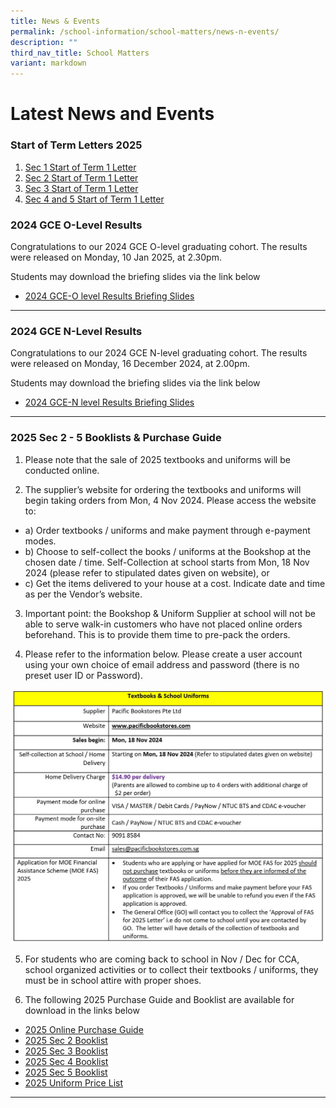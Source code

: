 ```yaml
---
title: News & Events
permalink: /school-information/school-matters/news-n-events/
description: ""
third_nav_title: School Matters
variant: markdown
---
```

# Latest News and Events


### Start of Term Letters 2025

1. [Sec 1 Start of Term 1 Letter](/files/Level%20Matters/S1/2025_S1_Start_of_Term_1_Letter.pdf)
2. [Sec 2 Start of Term 1 Letter](/files/Level%20Matters/S2/2025_S2_Start_of_Term_1_Letter.pdf)
3. [Sec 3 Start of Term 1 Letter](/files/Level%20Matters/S3/2025_S3_Start_of_Term_1_Letter.pdf)
4. [Sec 4 and 5 Start of Term 1 Letter](/files/Level%20Matters/S4n5/2025_S45_Start_of_Term_1_Letter.pdf)



### 2024 GCE O-Level Results
Congratulations to our 2024 GCE O-level graduating cohort. The results were released on Monday, 10 Jan 2025, at 2.30pm.

Students may download the briefing slides via the link below

* [2024 GCE-O level Results Briefing Slides](/files/Level%20Matters/S4n5/2024_O_Result_Release_for_Students_Briefing_Slides.pdf)
<hr>



### 2024 GCE N-Level Results
Congratulations to our 2024 GCE N-level graduating cohort. The results were released on Monday, 16 December 2024, at 2.00pm.

Students may download the briefing slides via the link below

* [2024 GCE-N level Results Briefing Slides](/files/Level%20Matters/S4n5/2024_N_Results_Release_Student_Information.pdf)
<hr>

### 2025 Sec 2 - 5 Booklists &amp; Purchase Guide


1. Please note that the sale of 2025 textbooks and uniforms will be conducted online.

2. The supplier’s website for ordering the textbooks and uniforms will begin taking orders from Mon, 4 Nov 2024. Please access the website to: 
* a)	Order textbooks / uniforms and make payment through e-payment modes. 
* b)	Choose to self-collect the books / uniforms at the Bookshop at the chosen date / time. Self-Collection at school starts from Mon, 18 Nov 2024 (please refer to stipulated dates given on website), or 
* c)	Get the items delivered to your house at a cost.  Indicate date and time as per the Vendor’s website.

3. Important point: the Bookshop &amp; Uniform Supplier at school will not be able to serve walk-in customers who have not placed online orders beforehand.  This is to provide them time to pre-pack the orders. 

4. Please refer to the information below. Please create a user account using your own choice of email address and password (there is no preset user ID or Password).

![Online Purchase Instructions](/images/School%20Information/Booklist%20and%20Uniform/2025_Online_purchase_Instructions.jpg)

5.	For students who are coming back to school in Nov / Dec for CCA, school organized activities or to collect their textbooks / uniforms, they must be in school attire with proper shoes.

6. The following 2025 Purchase Guide and Booklist are available for download in the links below
* [2025 Online Purchase Guide](/files/Book%20Lists/2025/Online_Purchase_Guide.pdf)
* [2025 Sec 2 Booklist](/files/Book%20Lists/2025/S2_Booklist_2025.pdf)
* [2025 Sec 3 Booklist](/files/Book%20Lists/2025/S3_Booklist_2025.pdf)
* [2025 Sec 4 Booklist](/files/Book%20Lists/2025/S4_Booklist_2025.pdf)
* [2025 Sec 5 Booklist](/files/Book%20Lists/2025/S5_Booklist_2025.pdf)
* [2025 Uniform Price List](/files/Book%20Lists/2025/Bowen_Sec_Uniform_Price_List.pdf)



<hr>